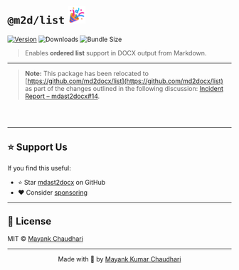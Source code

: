 # `@m2d/list` <img src="https://raw.githubusercontent.com/mayank1513/mayank1513/main/popper.png" height="40"/>

[![Version](https://img.shields.io/npm/v/@m2d/list?color=green)](https://www.npmjs.com/package/@m2d/list) ![Downloads](https://img.shields.io/npm/d18m/@m2d/list) ![Bundle Size](https://img.shields.io/bundlephobia/minzip/@m2d/list)

> Enables **ordered list** support in DOCX output from Markdown.

---

> **Note:** This package has been relocated to [https://github.com/md2docx/list](https://github.com/md2docx/list) as part of the changes outlined in the following discussion: [Incident Report – mdast2docx#14](https://github.com/md2docx/mdast2docx/discussions/14).

<br>
<br>

---

## ⭐ Support Us

If you find this useful:

- ⭐ Star [mdast2docx](https://github.com/md2docx/mdast2docx) on GitHub
- ❤️ Consider [sponsoring](https://github.com/sponsors/mayank1513)

---

## 🧾 License

MIT © [Mayank Chaudhari](https://github.com/mayankchaudhari)

---

<p align="center">Made with 💖 by <a href="https://mayank-chaudhari.vercel.app" target="_blank">Mayank Kumar Chaudhari</a></p>
